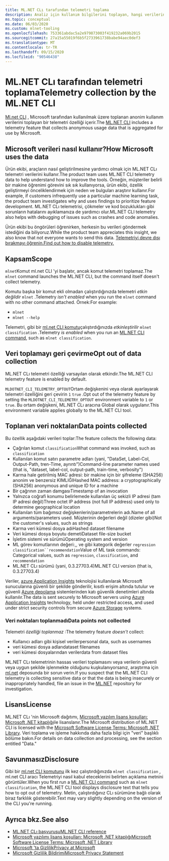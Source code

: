 ```yaml
---
title: ML.NET CLı tarafından telemetri toplama
description: Analiz için kullanım bilgilerini toplayan, hangi verilerin toplandığı ve devre dışı bırakılacağı ML.NET CLı telemetri özellikleri hakkında bilgi edinin. Ayrıca, .NET lisans sözleşmesinin bağlantılarını ve Microsoft GDPR uyumluluğu hakkındaki bilgileri bulabilirsiniz.
ms.topic: conceptual
ms.date: 06/03/2020
ms.custom: mlnet-tooling
ms.openlocfilehash: 753361abdac5a2e979873003f419232a069b2015
ms.sourcegitcommit: 27a15a55019f6b5f2733961738babe94aec0def3
ms.translationtype: MT
ms.contentlocale: tr-TR
ms.lasthandoff: 09/15/2020
ms.locfileid: "90546438"
---
```

# <a name="telemetry-collection-by-the-mlnet-cli"></a><span data-ttu-id="6624b-104">ML.NET CLı tarafından telemetri toplama</span><span class="sxs-lookup"><span data-stu-id="6624b-104">Telemetry collection by the ML.NET CLI</span></span>

<span data-ttu-id="6624b-105">[Ml.net CLI](../automate-training-with-cli.md) , Microsoft tarafından kullanılmak üzere toplanan anonim kullanım verilerini toplayan bir telemetri özelliği içerir.</span><span class="sxs-lookup"><span data-stu-id="6624b-105">The [ML.NET CLI](../automate-training-with-cli.md) includes a telemetry feature that collects anonymous usage data that is aggregated for use by Microsoft.</span></span>

## <a name="how-microsoft-uses-the-data"></a><span data-ttu-id="6624b-106">Microsoft verileri nasıl kullanır?</span><span class="sxs-lookup"><span data-stu-id="6624b-106">How Microsoft uses the data</span></span>

<span data-ttu-id="6624b-107">Ürün ekibi, araçların nasıl geliştirilmesine yardımcı olmak için ML.NET CLı telemetri verilerini kullanır.</span><span class="sxs-lookup"><span data-stu-id="6624b-107">The product team uses ML.NET CLI telemetry data to help understand how to improve the tools.</span></span> <span data-ttu-id="6624b-108">Örneğin, müşteriler belirli bir makine öğrenimi görevini sık sık kullanıyorsa, ürün ekibi, özellik geliştirmeyi önceliklendirmek için neden ve bulguları araştırır kullanır.</span><span class="sxs-lookup"><span data-stu-id="6624b-108">For example, if customers infrequently use a particular machine learning task, the product team investigates why and uses findings to prioritize feature development.</span></span> <span data-ttu-id="6624b-109">ML.NET CLı telemetrisi, çökmeler ve kod bozuklukları gibi sorunların hatalarını ayıklamanıza de yardımcı olur.</span><span class="sxs-lookup"><span data-stu-id="6624b-109">ML.NET CLI telemetry also helps with debugging of issues such as crashes and code anomalies.</span></span>

<span data-ttu-id="6624b-110">Ürün ekibi bu öngörüleri öğrenirken, herkesin bu verileri göndermek istediğini da biliyoruz.</span><span class="sxs-lookup"><span data-stu-id="6624b-110">While the product team appreciates this insight, we also know that not everyone wants to send this data.</span></span> [<span data-ttu-id="6624b-111">Telemetriyi devre dışı bırakmayı öğrenin.</span><span class="sxs-lookup"><span data-stu-id="6624b-111">Find out how to disable telemetry.</span></span>](#opt-out-of-data-collection)

## <a name="scope"></a><span data-ttu-id="6624b-112">Kapsam</span><span class="sxs-lookup"><span data-stu-id="6624b-112">Scope</span></span>

<span data-ttu-id="6624b-113">`mlnet`Komut ml.net CLI 'yi başlatır, ancak komut telemetri toplamaz.</span><span class="sxs-lookup"><span data-stu-id="6624b-113">The `mlnet` command launches the ML.NET CLI, but the command itself doesn't collect telemetry.</span></span>

<span data-ttu-id="6624b-114">Komutu başka bir komut ekli olmadan çalıştırdığınızda telemetri *etkin değildir* `mlnet` .</span><span class="sxs-lookup"><span data-stu-id="6624b-114">Telemetry *isn't enabled* when you run the `mlnet` command with no other command attached.</span></span> <span data-ttu-id="6624b-115">Örnek:</span><span class="sxs-lookup"><span data-stu-id="6624b-115">For example:</span></span>

- `mlnet`
- `mlnet --help`

<span data-ttu-id="6624b-116">Telemetri, gibi bir [ml.net CLI komutu](../reference/ml-net-cli-reference.md)çalıştırdığınızda *etkinleştirilir* `mlnet classification` .</span><span class="sxs-lookup"><span data-stu-id="6624b-116">Telemetry *is enabled* when you run an [ML.NET CLI command](../reference/ml-net-cli-reference.md), such as `mlnet classification`.</span></span>

## <a name="opt-out-of-data-collection"></a><span data-ttu-id="6624b-117">Veri toplamayı geri çevirme</span><span class="sxs-lookup"><span data-stu-id="6624b-117">Opt out of data collection</span></span>

<span data-ttu-id="6624b-118">ML.NET CLı telemetri özelliği varsayılan olarak etkindir.</span><span class="sxs-lookup"><span data-stu-id="6624b-118">The ML.NET CLI telemetry feature is enabled by default.</span></span>

<span data-ttu-id="6624b-119">`MLDOTNET_CLI_TELEMETRY_OPTOUT`Ortam değişkenini veya olarak ayarlayarak telemetri özelliğini geri çevirin `1` `true` .</span><span class="sxs-lookup"><span data-stu-id="6624b-119">Opt out of the telemetry feature by setting the `MLDOTNET_CLI_TELEMETRY_OPTOUT` environment variable to `1` or `true`.</span></span> <span data-ttu-id="6624b-120">Bu ortam değişkeni, ML.NET CLı aracına Global olarak uygulanır.</span><span class="sxs-lookup"><span data-stu-id="6624b-120">This environment variable applies globally to the ML.NET CLI tool.</span></span>

## <a name="data-points-collected"></a><span data-ttu-id="6624b-121">Toplanan veri noktaları</span><span class="sxs-lookup"><span data-stu-id="6624b-121">Data points collected</span></span>

<span data-ttu-id="6624b-122">Bu özellik aşağıdaki verileri toplar:</span><span class="sxs-lookup"><span data-stu-id="6624b-122">The feature collects the following data:</span></span>

- <span data-ttu-id="6624b-123">Çağrılan komut `classification`</span><span class="sxs-lookup"><span data-stu-id="6624b-123">What command was invoked, such as `classification`</span></span>
- <span data-ttu-id="6624b-124">Kullanılan komut satırı parametre adları (yani, "DataSet, Label-Col, Output-Path, tren-Time, ayrıntı")</span><span class="sxs-lookup"><span data-stu-id="6624b-124">Command-line parameter names used (that is, "dataset, label-col, output-path, train-time, verbosity")</span></span>
- <span data-ttu-id="6624b-125">Karma hale getirilmiş MAC adresi: bir makine için bir şifreleme (SHA256) anonim ve benzersiz KIMLIĞI</span><span class="sxs-lookup"><span data-stu-id="6624b-125">Hashed MAC address: a cryptographically (SHA256) anonymous and unique ID for a machine</span></span>
- <span data-ttu-id="6624b-126">Bir çağrının zaman damgası</span><span class="sxs-lookup"><span data-stu-id="6624b-126">Timestamp of an invocation</span></span>
- <span data-ttu-id="6624b-127">Yalnızca coğrafi konumu belirlemede kullanılan üç sekizli IP adresi (tam IP adresi değil)</span><span class="sxs-lookup"><span data-stu-id="6624b-127">Three octet IP address (not full IP address) used only to determine geographical location</span></span>
- <span data-ttu-id="6624b-128">Kullanılan tüm bağımsız değişkenlerin/parametrelerin adı.</span><span class="sxs-lookup"><span data-stu-id="6624b-128">Name of all arguments/parameters used.</span></span> <span data-ttu-id="6624b-129">Müşterinin değerleri değil (dizeler gibi)</span><span class="sxs-lookup"><span data-stu-id="6624b-129">Not the customer's values, such as strings</span></span>
- <span data-ttu-id="6624b-130">Karma veri kümesi dosya adı</span><span class="sxs-lookup"><span data-stu-id="6624b-130">Hashed dataset filename</span></span>
- <span data-ttu-id="6624b-131">Veri kümesi dosya boyutu demeti</span><span class="sxs-lookup"><span data-stu-id="6624b-131">Dataset file-size bucket</span></span>
- <span data-ttu-id="6624b-132">İşletim sistemi ve sürümü</span><span class="sxs-lookup"><span data-stu-id="6624b-132">Operating system and version</span></span>
- <span data-ttu-id="6624b-133">ML görev komutlarının değeri:,, ve gibi kategorik değerler `regression` `classification``recommendation`</span><span class="sxs-lookup"><span data-stu-id="6624b-133">Value of ML task commands: Categorical values, such as `regression`, `classification`, and `recommendation`</span></span>
- <span data-ttu-id="6624b-134">ML.NET CLı sürümü (yani, 0.3.27703.4)</span><span class="sxs-lookup"><span data-stu-id="6624b-134">ML.NET CLI version (that is, 0.3.27703.4)</span></span>

<span data-ttu-id="6624b-135">Veriler, [azure Application Insights](https://azure.microsoft.com/services/application-insights/) teknolojisi kullanılarak Microsoft sunucularına güvenli bir şekilde gönderilir, kısıtlı erişim altında tutulur ve güvenli [Azure depolama](https://azure.microsoft.com/services/storage/) sistemlerinden katı güvenlik denetimleri altında kullanılır.</span><span class="sxs-lookup"><span data-stu-id="6624b-135">The data is sent securely to Microsoft servers using [Azure Application Insights](https://azure.microsoft.com/services/application-insights/) technology, held under restricted access, and used under strict security controls from secure [Azure Storage](https://azure.microsoft.com/services/storage/) systems.</span></span>

### <a name="data-points-not-collected"></a><span data-ttu-id="6624b-136">Veri noktaları toplanmadı</span><span class="sxs-lookup"><span data-stu-id="6624b-136">Data points not collected</span></span>

<span data-ttu-id="6624b-137">Telemetri *özelliği toplanmaz* :</span><span class="sxs-lookup"><span data-stu-id="6624b-137">The telemetry feature *doesn't* collect:</span></span>

- <span data-ttu-id="6624b-138">Kullanıcı adları gibi kişisel veriler</span><span class="sxs-lookup"><span data-stu-id="6624b-138">personal data, such as usernames</span></span>
- <span data-ttu-id="6624b-139">veri kümesi dosya adları</span><span class="sxs-lookup"><span data-stu-id="6624b-139">dataset filenames</span></span>
- <span data-ttu-id="6624b-140">veri kümesi dosyalarından veriler</span><span class="sxs-lookup"><span data-stu-id="6624b-140">data from dataset files</span></span>

<span data-ttu-id="6624b-141">ML.NET CLı telemetrinin hassas verileri toplamasını veya verilerin güvenli veya uygun şekilde işlenmekte olduğunu kuşkulanıyorsanız, araştırma için [ml.net](https://github.com/dotnet/machinelearning) deposunda bir sorun verin.</span><span class="sxs-lookup"><span data-stu-id="6624b-141">If you suspect that the ML.NET CLI telemetry is collecting sensitive data or that the data is being insecurely or inappropriately handled, file an issue in the [ML.NET](https://github.com/dotnet/machinelearning) repository for investigation.</span></span>

## <a name="license"></a><span data-ttu-id="6624b-142">Lisans</span><span class="sxs-lookup"><span data-stu-id="6624b-142">License</span></span>

<span data-ttu-id="6624b-143">ML.NET CLı 'nin Microsoft dağıtımı, [Microsoft yazılım lisans koşulları: Microsoft .NET kitaplığı](https://aka.ms/dotnet-core-eula)ile lisanslanır.</span><span class="sxs-lookup"><span data-stu-id="6624b-143">The Microsoft distribution of ML.NET CLI is licensed with the [Microsoft Software License Terms: Microsoft .NET Library](https://aka.ms/dotnet-core-eula).</span></span> <span data-ttu-id="6624b-144">Veri toplama ve işleme hakkında daha fazla bilgi için "veri" başlıklı bölüme bakın.</span><span class="sxs-lookup"><span data-stu-id="6624b-144">For details on data collection and processing, see the section entitled "Data."</span></span>

## <a name="disclosure"></a><span data-ttu-id="6624b-145">Savunmasız</span><span class="sxs-lookup"><span data-stu-id="6624b-145">Disclosure</span></span>

<span data-ttu-id="6624b-146">Gibi bir [ml.net CLI komutunu](../reference/ml-net-cli-reference.md) ilk kez çalıştırdığınızda `mlnet classification` , ml.net CLI aracı Telemetriyi nasıl kabul eteceklerini belirten açıklama metnini görüntüler.</span><span class="sxs-lookup"><span data-stu-id="6624b-146">When you first run a [ML.NET CLI command](../reference/ml-net-cli-reference.md) such as `mlnet classification`, the ML.NET CLI tool displays disclosure text that tells you how to opt out of telemetry.</span></span> <span data-ttu-id="6624b-147">Metin, çalıştırdığınız CLı sürümüne bağlı olarak biraz farklılık gösterebilir.</span><span class="sxs-lookup"><span data-stu-id="6624b-147">Text may vary slightly depending on the version of the CLI you're running.</span></span>

## <a name="see-also"></a><span data-ttu-id="6624b-148">Ayrıca bkz.</span><span class="sxs-lookup"><span data-stu-id="6624b-148">See also</span></span>

- [<span data-ttu-id="6624b-149">ML.NET CLı başvurusu</span><span class="sxs-lookup"><span data-stu-id="6624b-149">ML.NET CLI reference</span></span>](../reference/ml-net-cli-reference.md)
- [<span data-ttu-id="6624b-150">Microsoft yazılımı lisans koşulları: Microsoft .NET kitaplığı</span><span class="sxs-lookup"><span data-stu-id="6624b-150">Microsoft Software License Terms: Microsoft .NET Library</span></span>](https://aka.ms/dotnet-core-eula)
- [<span data-ttu-id="6624b-151">Microsoft 'ta Gizlilik</span><span class="sxs-lookup"><span data-stu-id="6624b-151">Privacy at Microsoft</span></span>](https://www.microsoft.com/trustcenter/privacy/)
- [<span data-ttu-id="6624b-152">Microsoft Gizlilik Bildirimi</span><span class="sxs-lookup"><span data-stu-id="6624b-152">Microsoft Privacy Statement</span></span>](https://privacy.microsoft.com/privacystatement)
